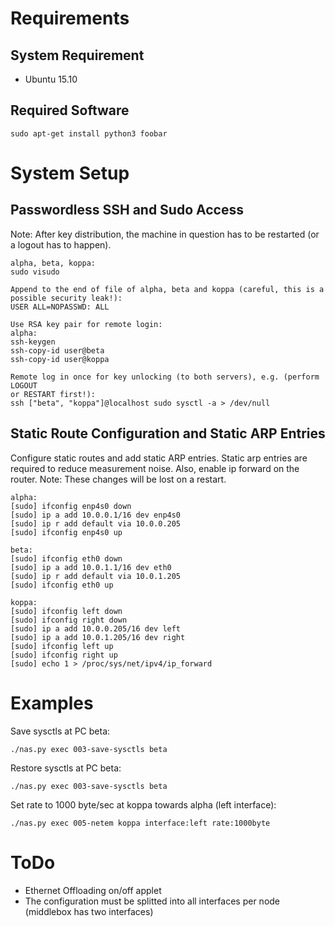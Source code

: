 
# Requirements #

## System Requirement ##

* Ubuntu 15.10

## Required Software ##

```
sudo apt-get install python3 foobar
```

# System Setup #

## Passwordless SSH and Sudo Access ##

Note: After key distribution, the machine in question has to be restarted (or
a logout has to happen).

```
alpha, beta, koppa:
sudo visudo

Append to the end of file of alpha, beta and koppa (careful, this is a
possible security leak!):
USER ALL=NOPASSWD: ALL

Use RSA key pair for remote login:
alpha:
ssh-keygen
ssh-copy-id user@beta
ssh-copy-id user@koppa

Remote log in once for key unlocking (to both servers), e.g. (perform LOGOUT
or RESTART first!):
ssh ["beta", "koppa"]@localhost sudo sysctl -a > /dev/null
```

## Static Route Configuration and Static ARP Entries #

Configure static routes and add static ARP entries. Static
arp entries are required to reduce measurement noise. Also, enable ip forward
on the router.
Note: These changes will be lost on a restart.

```
alpha:
[sudo] ifconfig enp4s0 down
[sudo] ip a add 10.0.0.1/16 dev enp4s0
[sudo] ip r add default via 10.0.0.205
[sudo] ifconfig enp4s0 up

beta:
[sudo] ifconfig eth0 down
[sudo] ip a add 10.0.1.1/16 dev eth0
[sudo] ip r add default via 10.0.1.205
[sudo] ifconfig eth0 up

koppa:
[sudo] ifconfig left down
[sudo] ifconfig right down
[sudo] ip a add 10.0.0.205/16 dev left
[sudo] ip a add 10.0.1.205/16 dev right
[sudo] ifconfig left up
[sudo] ifconfig right up
[sudo] echo 1 > /proc/sys/net/ipv4/ip_forward

```

# Examples #


Save sysctls at PC beta:

```
./nas.py exec 003-save-sysctls beta
```


Restore sysctls at PC beta:

```
./nas.py exec 003-save-sysctls beta
```

Set rate to 1000 byte/sec at koppa towards alpha (left interface):

```
./nas.py exec 005-netem koppa interface:left rate:1000byte
```

# ToDo #

* Ethernet Offloading on/off applet
* The configuration must be splitted into all interfaces per node (middlebox has two interfaces)
